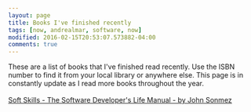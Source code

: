 ```yaml
---
layout: page
title: Books I've finished recently
tags: [now, andrealmar, software, now]
modified: 2016-02-15T20:53:07.573882-04:00
comments: true
---
```


These are a list of books that I've finished read recently. Use the ISBN number to find it from your local library or anywhere else. This page is in constantly update as I read more books throughout the year.
<br />  
[Soft Skills - The Software Developer's Life Manual - by John Sonmez](http://www.amazon.com/Soft-Skills-software-developers-manual/dp/1617292397/)
<br />  

